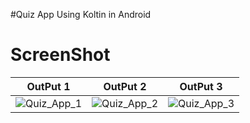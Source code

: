 #Quiz App Using Koltin in Android

# ScreenShot

| OutPut 1      | OutPut 2      | OutPut 3      |
|------------|-------------|-------------|
|![Quiz_App_1](https://user-images.githubusercontent.com/83568913/224390247-aff9b3a5-e045-4559-8cf5-2c8554d09a4f.jpeg)|![Quiz_App_2](https://user-images.githubusercontent.com/83568913/224390340-dd8d5736-dc99-480d-b230-353494cb0a16.jpeg)|![Quiz_App_3](https://user-images.githubusercontent.com/83568913/224390377-5eb801eb-b70c-4106-9c63-f22c77f88a90.jpeg)
